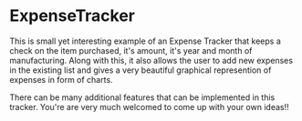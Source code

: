 # ExpenseTracker
This is small yet interesting example of an Expense Tracker that keeps a check on the item purchased, it's amount, it's year and month of manufacturing. 
Along with this, it also allows the user to add new expenses in the existing list and gives a very beautiful graphical represention of expenses in form of charts.

There can be many additional features that can be implemented in this tracker. 
You're are very much welcomed to come up with your own ideas!!
